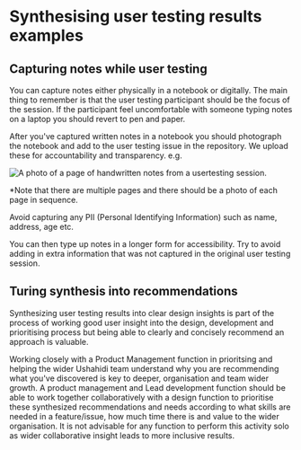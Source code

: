 # Synthesising user testing results examples

## Capturing notes while user testing

You can capture notes either physically in a notebook or digitally. The main thing to remember is that the user testing participant should be the focus of the session. If the participant feel uncomfortable with someone typing notes on a laptop you should revert to pen and paper.

After you've captured written notes in a notebook you should photograph the notebook and add to the user testing issue in the repository. We upload these for accountability and transparency. e.g.  


![A photo of a page of handwritten notes from a usertesting session. ](../../.gitbook/assets/notebook%20%281%29.png)

\*Note that there are multiple pages and there should be a photo of each page in sequence.

Avoid capturing any PII \(Personal Identifying Information\) such as name, address, age etc.

You can then type up notes in a longer form for accessibility. Try to avoid adding in extra information that was not captured in the original user testing session.

## Turing synthesis into recommendations

Synthesizing user testing results into clear design insights is part of the process of working good user insight into the design, development and prioritising process but being able to clearly and concisely recommend an approach is valuable.

  
Working closely with a Product Management function in prioritsing and helping the wider Ushahidi team understand why you are recommending what you've discovered is key to deeper, organisation and team wider growth. A product management and Lead development function should be able to work together collaboratively with a design function to prioritise these synthesized recommendations and needs according to what skills are needed in a feature/issue, how much time there is and value to the wider organisation. It is not advisable for any function to perform this activity solo as wider collaborative insight leads to more inclusive results.

